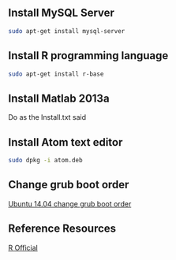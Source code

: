 ## Install MySQL Server
```bash
sudo apt-get install mysql-server
```

## Install R programming language
```bash
sudo apt-get install r-base
```

## Install Matlab 2013a
Do as the Install.txt said

## Install Atom text editor
```bash
sudo dpkg -i atom.deb
```

## Change grub boot order
[Ubuntu 14.04 change grub boot order](http://www.howopensource.com/2014/11/grub-change-boot-order/)  

## Reference Resources
[R Official](https://cran.r-project.org/bin/linux/ubuntu/README)  
